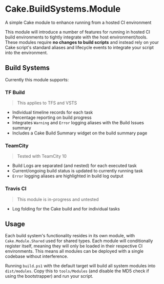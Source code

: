 # Cake.BuildSystems.Module

A simple Cake module to enhance running from a hosted CI environment

This module will introduce a number of features for running in hosted CI build environments to tightly integrate with the host environment/tools. These modules require **no changes to build scripts** and instead rely on your Cake script's standard aliases and lifecycle events to integrate your script into the environment.

## Build Systems

Currently this module supports:

### TF Build

> This applies to TFS and VSTS

- Individual timeline records for each task
- Percentage reporting on build progress
- Integrates `Warning` and `Error` logging aliases with the Build Issues summary
- Includes a Cake Build Summary widget on the build summary page

### TeamCity

> Tested with TeamCity 10

- Build Logs are separated (and nested) for each executed task
- Current/ongoing build status is updated to currently running task
- `Error` logging aliases are highlighted in build log output

### Travis CI

> This module is in-progress and untested

- Log folding for the Cake build and for individual tasks

## Usage

Each build system's functionality resides in its own module, with `Cake.Module.Shared` used for shared types. Each module will conditionally register itself, meaning they will only be loaded in their respective CI environments. This means all modules can be deployed with a single codebase without interference.

Running `build.ps1` with the default target will build all system modules into `dist/modules`. Copy this to `tools/Modules` (and disable the MD5 check if using the bootstrapper) and run your script.